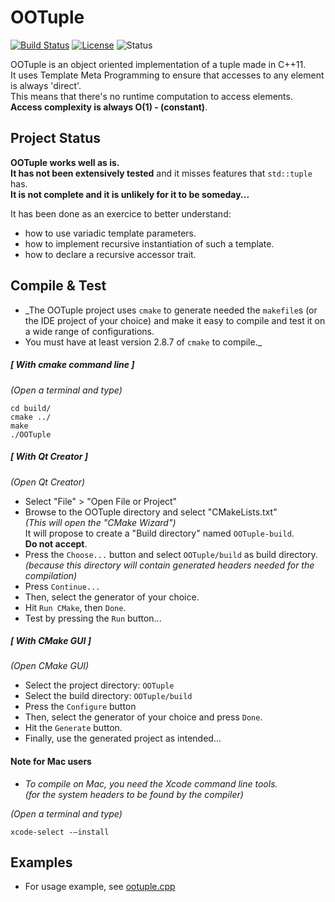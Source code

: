 # OOTuple

[![Build Status](https://travis-ci.org/tenphase/OOTuple.svg?branch=master)](https://travis-ci.org/tenphase/OOTuple)
[![License](https://img.shields.io/badge/license-mit-brightgreen.svg?style=flat)](LICENSE.md)
![Status](https://img.shields.io/badge/status-experimental-yellow.svg?style=flat)

OOTuple is an object oriented implementation of a tuple made in C++11.  
It uses Template Meta Programming to ensure that accesses to any element is always 'direct'.  
This means that there's no runtime computation to access elements.  
**Access complexity is always O(1) - (constant)**.

## Project Status

**OOTuple works well as is.**  
**It has not been extensively tested** and it misses features that `std::tuple` has.  
**It is not complete and it is unlikely for it to be someday...**

It has been done as an exercice to better understand:
- how to use variadic template parameters.
- how to implement recursive instantiation of such a template.
- how to declare a recursive accessor trait.

## Compile & Test

- _The OOTuple project uses `cmake` to generate needed the `makefile`s (or the IDE project of your choice)
  and make it easy to compile and test it on a wide range of configurations.  
- You must have at least version 2.8.7 of `cmake` to compile._


##### [ With cmake command line ]

_(Open a terminal and type)_
```
cd build/
cmake ../
make
./OOTuple
```


##### [ With Qt Creator ]

_(Open Qt Creator)_
- Select "File" > "Open File or Project"
- Browse to the OOTuple directory and select "CMakeLists.txt"  
  _(This will open the "CMake Wizard")_  
  It will propose to create a "Build directory" named `OOTuple-build`.  
  **Do not accept**.  
- Press the `Choose...` button and select `OOTuple/build` as build directory.  
  _(because this directory will contain generated headers needed for the compilation)_
- Press `Continue...`
- Then, select the generator of your choice.
- Hit `Run CMake`, then `Done`.
- Test by pressing the `Run` button...


##### [ With CMake GUI ]

_(Open CMake GUI)_
- Select the project directory: `OOTuple`
- Select the build directory: `OOTuple/build`
- Press the `Configure` button
- Then, select the generator of your choice and press `Done`.
- Hit the `Generate` button.
- Finally, use the generated project as intended...


#### Note for Mac users

- _To compile on Mac, you need the Xcode command line tools.  
  (for the system headers to be found by the compiler)_

_(Open a terminal and type)_
```
xcode-select -—install
```

## Examples

- For usage example, see [ootuple.cpp](ootuple.cpp)
